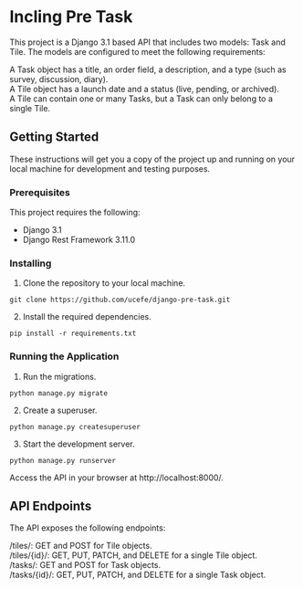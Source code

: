 # Incling Pre Task
This project is a Django 3.1 based API that includes two models: Task and Tile. The models are configured to meet the following requirements:

A Task object has a title, an order field, a description, and a type (such as survey, discussion, diary).<br>
A Tile object has a launch date and a status (live, pending, or archived).<br>
A Tile can contain one or many Tasks, but a Task can only belong to a single Tile.<br>

## Getting Started
These instructions will get you a copy of the project up and running on your local machine for development and testing purposes.

### Prerequisites
This project requires the following:

* Django 3.1
* Django Rest Framework 3.11.0

### Installing
1. Clone the repository to your local machine.
```
git clone https://github.com/ucefe/django-pre-task.git
```

2. Install the required dependencies.
```
pip install -r requirements.txt
```

### Running the Application

1. Run the migrations.
```
python manage.py migrate
```

2. Create a superuser.
```
python manage.py createsuperuser
```

3. Start the development server.
```
python manage.py runserver
```

Access the API in your browser at http://localhost:8000/.

## API Endpoints

The API exposes the following endpoints:

/tiles/: GET and POST for Tile objects.<br>
/tiles/{id}/: GET, PUT, PATCH, and DELETE for a single Tile object.<br>
/tasks/: GET and POST for Task objects.<br>
/tasks/{id}/: GET, PUT, PATCH, and DELETE for a single Task object.

